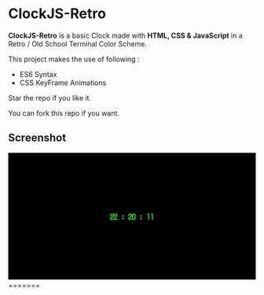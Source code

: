 # ClockJS-Retro

**ClockJS-Retro** is a basic Clock made with **HTML, CSS & JavaScript** in a Retro / Old School Terminal Color Scheme.

This project makes the use of following :

- ES6 Syntax
- CSS KeyFrame Animations

Star the repo if you like it.

You can fork this repo if you want.

## Screenshot

<img src="demo.png">
=======
